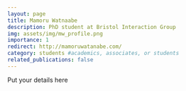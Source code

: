 ```yaml
---
layout: page
title: Mamoru Watnaabe
description: PhD student at Bristol Interaction Group
img: assets/img/mw_profile.png
importance: 1
redirect: http://mamoruwatanabe.com/
category: students #academics, associates, or students
related_publications: false
---
```


Put your details here
